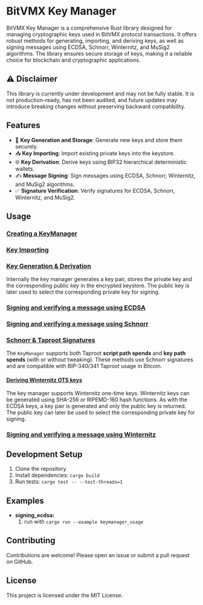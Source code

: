 # BitVMX Key Manager

BitVMX Key Manager is a comprehensive Rust library designed for managing cryptographic keys used in BitVMX protocol transactions. It offers robust methods for generating, importing, and deriving keys, as well as signing messages using ECDSA, Schnorr, Winternitz, and MuSig2 algorithms. The library ensures secure storage of keys, making it a reliable choice for blockchain and cryptographic applications.

## ⚠️ Disclaimer

This library is currently under development and may not be fully stable.
It is not production-ready, has not been audited, and future updates may introduce breaking changes without preserving backward compatibility.

## Features

- 🔑 **Key Generation and Storage**: Generate new keys and store them securely.
- 📥 **Key Importing**: Import existing private keys into the keystore.
- 🌐 **Key Derivation**: Derive keys using BIP32 hierarchical deterministic wallets.
- ✍️ **Message Signing**: Sign messages using ECDSA, Schnorr, Winternitz, and MuSig2 algorithms.
- ✅ **Signature Verification**: Verify signatures for ECDSA, Schnorr, Winternitz, and MuSig2.

## Usage

### [Creating a KeyManager](examples/keymanager_usage.rs#L16-L39)
<!-- TODO update line numbers, or add (copy-paste) rust snippet -->

### [Key Importing](examples/keymanager_usage.rs#L41-L76)
<!-- TODO update line numbers, or add (copy-paste) rust snippet -->

### [Key Generation & Derivation](examples/keymanager_usage.rs#L78-L100)
<!-- TODO update line numbers, or add (copy-paste) rust snippet -->

Internally the key manager generates a key pair, stores the private key and the corresponding public key in the encrypted keystore. The public key is later used to select the corresponding private key for signing.

### [Signing and verifying a message using ECDSA](examples/keymanager_usage.rs#L102-L129)
<!-- TODO update line numbers, or add (copy-paste) rust snippet -->

### [Signing and verifying a message using Schnorr](examples/keymanager_usage.rs#L131-L153)
<!-- TODO update line numbers, or add (copy-paste) rust snippet -->

### [Schnorr & Taproot Signatures](examples/keymanager_usage.rs#L155-L182)
<!-- TODO update line numbers, or add (copy-paste) rust snippet -->

The `KeyManager` supports both Taproot **script path spends** and **key path spends** (with or without tweaking). These methods use Schnorr signatures and are compatible with BIP-340/341 Taproot usage in Bitcoin.


#### [Deriving Winternitz OTS keys](examples/keymanager_usage.rs#L186-L201)
<!-- TODO update line numbers, or add (copy-paste) rust snippet -->

The key manager supports Winternitz one-time keys. Winternitz keys can be generated using SHA-256 or RIPEMD-160 hash functions. As with the ECDSA keys, a key pair is generated and only the public key is returned. The public key can later be used to select the corresponding private key for signing.

### [Signing and verifying a message using Winternitz](examples/keymanager_usage.rs#L201-L227)
<!-- TODO update line numbers, or add (copy-paste) rust snippet -->

## Development Setup

1. Clone the repository
2. Install dependencies: `cargo build`
3. Run tests: `cargo test -- --test-threads=1`

## Examples
- **signing_ecdsa:**
    1. run with `cargo run --example keymanager_usage`


## Contributing

Contributions are welcome! Please open an issue or submit a pull request on GitHub.

## License

This project is licensed under the MIT License.

